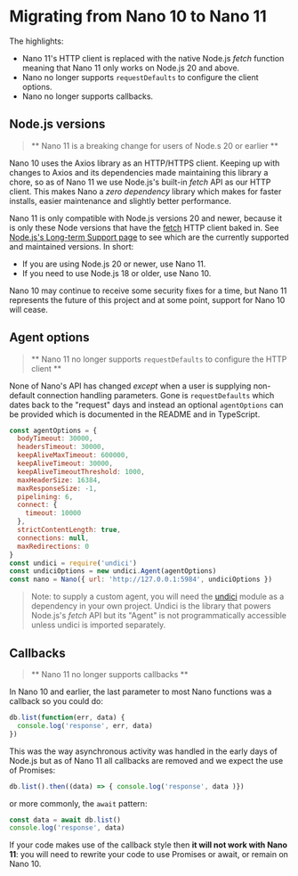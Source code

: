 # Migrating from Nano 10 to Nano 11

The highlights:

- Nano 11's HTTP client is replaced with the native Node.js _fetch_ function meaning that Nano 11 only works on Node.js 20 and above.
- Nano no longer supports `requestDefaults` to configure the client options.
- Nano no longer supports callbacks.

## Node.js versions

> ** Nano 11 is a breaking change for users of Node.s 20 or earlier **

Nano 10 uses the Axios library as an HTTP/HTTPS client. Keeping up with changes to Axios and its dependencies made maintaining this library a chore, so as of Nano 11 we use Node.js's built-in _fetch_ API as our HTTP client. This makes Nano a _zero dependency_ library which makes for faster installs, easier maintenance and slightly better performance.

Nano 11 is only compatible with Node.js versions 20 and newer, because it is only these Node versions that have the [fetch](https://nodejs.org/dist/latest-v18.x/docs/api/globals.html#fetch) HTTP client baked in. See [Node.js's Long-term Support page](https://nodejs.org/en/about/previous-releases) to see which are the currently supported and maintained versions. In short:

- If you are using Node.js 20 or newer, use Nano 11.
- If you need to use Node.js 18 or older, use Nano 10.

Nano 10 may continue to receive some security fixes for a time, but Nano 11 represents the future of this project and at some point, support for Nano 10 will cease.

## Agent options

> ** Nano 11 no longer supports `requestDefaults` to configure the HTTP client **

None of Nano's API has changed _except_ when a user is supplying non-default connection handling parameters. Gone is `requestDefaults` which dates back to the "request" days and instead an optional `agentOptions` can be provided which is documented in the README and in TypeScript.

```js
const agentOptions = {
  bodyTimeout: 30000,
  headersTimeout: 30000,
  keepAliveMaxTimeout: 600000,
  keepAliveTimeout: 30000,
  keepAliveTimeoutThreshold: 1000,
  maxHeaderSize: 16384,
  maxResponseSize: -1,
  pipelining: 6,
  connect: { 
    timeout: 10000
  },
  strictContentLength: true,
  connections: null,
  maxRedirections: 0
}
const undici = require('undici')
const undiciOptions = new undici.Agent(agentOptions)
const nano = Nano({ url: 'http://127.0.0.1:5984', undiciOptions })
```

> Note: to supply a custom agent, you will need the [undici](https://www.npmjs.com/package/undici) module as a dependency in your own project. Undici is the library that powers Node.js's _fetch_ API but its "Agent" is not programmatically accessible unless undici is imported separately.

## Callbacks

> ** Nano 11 no longer supports callbacks **

In Nano 10 and earlier, the last parameter to most Nano functions was a callback so you could do:

```js
db.list(function(err, data) { 
  console.log('response', err, data)
})
```

This was the way asynchronous activity was handled in the early days of Node.js but as of Nano 11 all callbacks are removed and we expect the use of Promises:

```js
db.list().then((data) => { console.log('response', data )})
```

or more commonly, the `await` pattern:

```js
const data = await db.list()
console.log('response', data)
```

If your code makes use of the callback style then **it will not work with Nano 11**: you will need to rewrite your code to use Promises or await, or remain on Nano 10.
